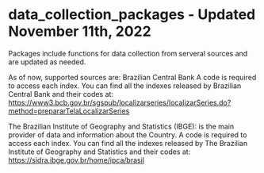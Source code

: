 # data_collection_packages - Updated November 11th, 2022

Packages include functions for data collection from serveral sources and are updated as needed.

As of now, supported sources are:
  Brazilian Central Bank
      A code is required to access each index. You can find all the indexes released by Brazilian Central Bank and their codes at:
      https://www3.bcb.gov.br/sgspub/localizarseries/localizarSeries.do?method=prepararTelaLocalizarSeries

  The Brazilian Institute of Geography and Statistics (IBGE): is the main provider of data and information about the Country.
      A code is required to access each index. You can find all the indexes released by The Brazilian Institute of Geography and Statistics and their codes at:
      https://sidra.ibge.gov.br/home/ipca/brasil
